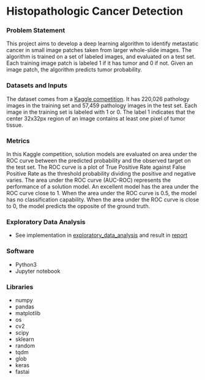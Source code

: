 # Histopathologic Cancer Detection

### Problem Statement
This project aims to develop a deep learning algorithm to identify metastatic cancer in small image patches taken from larger whole-slide images. The algorithm is trained on a set of labeled images, and evaluated on a test set.   Each training image patch is labeled 1 if it has tumor and 0 if not. Given an image patch, the algorithm predicts tumor probability.

### Datasets and Inputs
The dataset comes from a [Kaggle competition](https://www.kaggle.com/c/histopathologic-cancer-detection/data). It has 220,026 pathology images in the training set and 57,459 pathology images in the test set.  Each image in the training set is labeled with 1 or 0. The label 1 indicates that the center 32x32px region of an image contains at least one pixel of tumor tissue.

### Metrics
In this Kaggle competition, solution models are evaluated on area under the ROC curve between the predicted probability and the observed target on the test set. The ROC curve is a plot of True Positive Rate against False Positive Rate as the threshold probability dividing the positive and negative varies.   The area under the ROC curve (AUC-ROC) represents the performance of a solution model.  An excellent model has the area under the ROC curve close to 1. When the area under the ROC curve is 0.5, the model has no classification capability.  When the area under the ROC curve is close to 0, the model predicts the opposite of the ground truth.

### Exploratory Data Analysis
* See implementation in [exploratory_data_analysis](exploratory_data_analysis.ipynb) and result in [report](report.pdf)




### Software
* Python3
* Jupyter notebook

### Libraries
* numpy
* pandas
* matplotlib
* os
* cv2
* scipy
* sklearn
* random
* tqdm
* glob
* keras
* fastai
